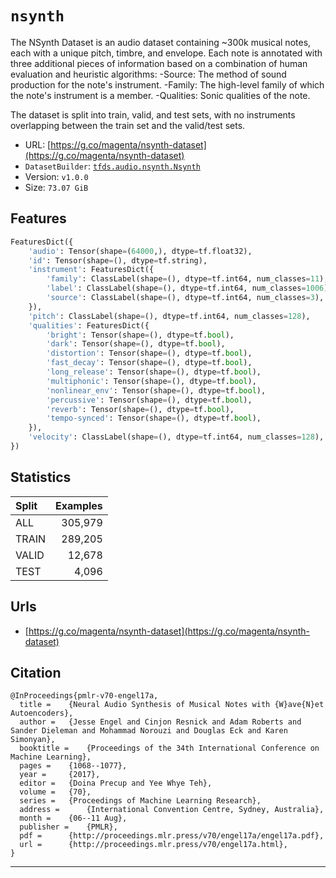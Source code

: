 <div itemscope itemtype="http://schema.org/Dataset">
  <div itemscope itemprop="includedInDataCatalog" itemtype="http://schema.org/DataCatalog">
    <meta itemprop="name" content="TensorFlow Datasets" />
  </div>
  <meta itemprop="name" content="nsynth" />
  <meta itemprop="description" content="The NSynth Dataset is an audio dataset containing ~300k musical notes, each&#10;with a unique pitch, timbre, and envelope. Each note is annotated with three&#10;additional pieces of information based on a combination of human evaluation&#10;and heuristic algorithms:&#10; -Source: The method of sound production for the note's instrument.&#10; -Family: The high-level family of which the note's instrument is a member.&#10; -Qualities: Sonic qualities of the note.&#10;&#10;The dataset is split into train, valid, and test sets, with no instruments&#10;overlapping between the train set and the valid/test sets.&#10;" />
  <meta itemprop="url" content="https://www.tensorflow.org/datasets/catalog/nsynth" />
  <meta itemprop="sameAs" content="https://g.co/magenta/nsynth-dataset" />
</div>

# `nsynth`

The NSynth Dataset is an audio dataset containing ~300k musical notes, each with
a unique pitch, timbre, and envelope. Each note is annotated with three
additional pieces of information based on a combination of human evaluation and
heuristic algorithms: -Source: The method of sound production for the note's
instrument. -Family: The high-level family of which the note's instrument is a
member. -Qualities: Sonic qualities of the note.

The dataset is split into train, valid, and test sets, with no instruments
overlapping between the train set and the valid/test sets.

*   URL:
    [https://g.co/magenta/nsynth-dataset](https://g.co/magenta/nsynth-dataset)
*   `DatasetBuilder`:
    [`tfds.audio.nsynth.Nsynth`](https://github.com/tensorflow/datasets/tree/master/tensorflow_datasets/audio/nsynth.py)
*   Version: `v1.0.0`
*   Size: `73.07 GiB`

## Features
```python
FeaturesDict({
    'audio': Tensor(shape=(64000,), dtype=tf.float32),
    'id': Tensor(shape=(), dtype=tf.string),
    'instrument': FeaturesDict({
        'family': ClassLabel(shape=(), dtype=tf.int64, num_classes=11),
        'label': ClassLabel(shape=(), dtype=tf.int64, num_classes=1006),
        'source': ClassLabel(shape=(), dtype=tf.int64, num_classes=3),
    }),
    'pitch': ClassLabel(shape=(), dtype=tf.int64, num_classes=128),
    'qualities': FeaturesDict({
        'bright': Tensor(shape=(), dtype=tf.bool),
        'dark': Tensor(shape=(), dtype=tf.bool),
        'distortion': Tensor(shape=(), dtype=tf.bool),
        'fast_decay': Tensor(shape=(), dtype=tf.bool),
        'long_release': Tensor(shape=(), dtype=tf.bool),
        'multiphonic': Tensor(shape=(), dtype=tf.bool),
        'nonlinear_env': Tensor(shape=(), dtype=tf.bool),
        'percussive': Tensor(shape=(), dtype=tf.bool),
        'reverb': Tensor(shape=(), dtype=tf.bool),
        'tempo-synced': Tensor(shape=(), dtype=tf.bool),
    }),
    'velocity': ClassLabel(shape=(), dtype=tf.int64, num_classes=128),
})
```

## Statistics

Split | Examples
:---- | -------:
ALL   | 305,979
TRAIN | 289,205
VALID | 12,678
TEST  | 4,096

## Urls

*   [https://g.co/magenta/nsynth-dataset](https://g.co/magenta/nsynth-dataset)

## Citation

```
@InProceedings{pmlr-v70-engel17a,
  title =    {Neural Audio Synthesis of Musical Notes with {W}ave{N}et Autoencoders},
  author =   {Jesse Engel and Cinjon Resnick and Adam Roberts and Sander Dieleman and Mohammad Norouzi and Douglas Eck and Karen Simonyan},
  booktitle =    {Proceedings of the 34th International Conference on Machine Learning},
  pages =    {1068--1077},
  year =     {2017},
  editor =   {Doina Precup and Yee Whye Teh},
  volume =   {70},
  series =   {Proceedings of Machine Learning Research},
  address =      {International Convention Centre, Sydney, Australia},
  month =    {06--11 Aug},
  publisher =    {PMLR},
  pdf =      {http://proceedings.mlr.press/v70/engel17a/engel17a.pdf},
  url =      {http://proceedings.mlr.press/v70/engel17a.html},
}
```

--------------------------------------------------------------------------------
